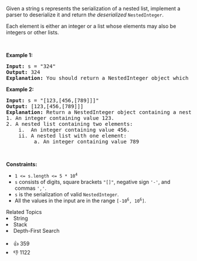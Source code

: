 <p>Given a string s represents the serialization of a nested list, implement a parser to deserialize it and return <em>the deserialized</em> <code>NestedInteger</code>.</p>

<p>Each element is either an integer or a list whose elements may also be integers or other lists.</p>

<p>&nbsp;</p>
<p><strong>Example 1:</strong></p>

<pre>
<strong>Input:</strong> s = &quot;324&quot;
<strong>Output:</strong> 324
<strong>Explanation:</strong> You should return a NestedInteger object which contains a single integer 324.
</pre>

<p><strong>Example 2:</strong></p>

<pre>
<strong>Input:</strong> s = &quot;[123,[456,[789]]]&quot;
<strong>Output:</strong> [123,[456,[789]]]
<strong>Explanation:</strong> Return a NestedInteger object containing a nested list with 2 elements:
1. An integer containing value 123.
2. A nested list containing two elements:
    i.  An integer containing value 456.
    ii. A nested list with one element:
         a. An integer containing value 789
</pre>

<p>&nbsp;</p>
<p><strong>Constraints:</strong></p>

<ul>
	<li><code>1 &lt;= s.length &lt;= 5 * 10<sup>4</sup></code></li>
	<li><code>s</code> consists of digits, square brackets <code>&quot;[]&quot;</code>, negative sign <code>&#39;-&#39;</code>, and commas <code>&#39;,&#39;</code>.</li>
	<li><code>s</code> is the serialization of valid <code>NestedInteger</code>.</li>
	<li>All the values in the input are in the range <code>[-10<sup>6</sup>, 10<sup>6</sup>]</code>.</li>
</ul>
<div><div>Related Topics</div><div><li>String</li><li>Stack</li><li>Depth-First Search</li></div></div><br><div><li>👍 359</li><li>👎 1122</li></div>